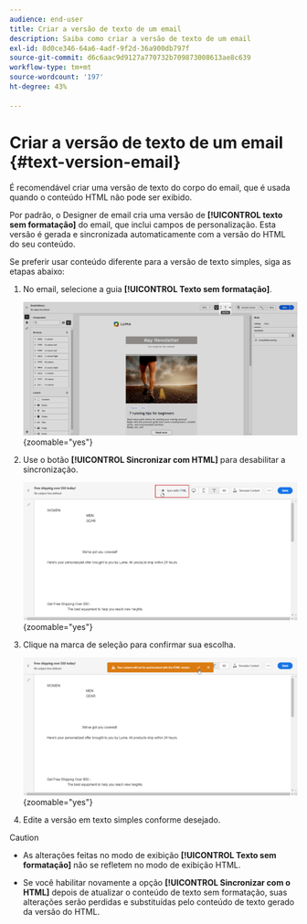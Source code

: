 ```yaml
---
audience: end-user
title: Criar a versão de texto de um email
description: Saiba como criar a versão de texto de um email
exl-id: 8d0ce346-64a6-4adf-9f2d-36a900db797f
source-git-commit: d6c6aac9d9127a770732b709873008613ae8c639
workflow-type: tm+mt
source-wordcount: '197'
ht-degree: 43%

---
```


# Criar a versão de texto de um email {#text-version-email}

É recomendável criar uma versão de texto do corpo do email, que é usada quando o conteúdo HTML não pode ser exibido.

Por padrão, o Designer de email cria uma versão de **[!UICONTROL texto sem formatação]** do email, que inclui campos de personalização. Esta versão é gerada e sincronizada automaticamente com a versão do HTML do seu conteúdo.

Se preferir usar conteúdo diferente para a versão de texto simples, siga as etapas abaixo:

1. No email, selecione a guia **[!UICONTROL Texto sem formatação]**.

   ![Captura de tela mostrando a guia de texto sem formatação na interface do Designer de email.](assets/text_version_3.png){zoomable="yes"}

1. Use o botão **[!UICONTROL Sincronizar com HTML]** para desabilitar a sincronização.

   ![Captura de tela mostrando a opção Sincronizar com o HTML na guia Texto sem formatação.](assets/text_version_1.png){zoomable="yes"}

1. Clique na marca de seleção para confirmar sua escolha.

   ![Captura de tela mostrando o botão de marca de seleção para confirmar a desabilitação da sincronização.](assets/text_version_2.png){zoomable="yes"}

1. Edite a versão em texto simples conforme desejado.

>[!CAUTION]
>
>* As alterações feitas no modo de exibição **[!UICONTROL Texto sem formatação]** não se refletem no modo de exibição HTML.
>
>* Se você habilitar novamente a opção **[!UICONTROL Sincronizar com o HTML]** depois de atualizar o conteúdo de texto sem formatação, suas alterações serão perdidas e substituídas pelo conteúdo de texto gerado da versão do HTML.